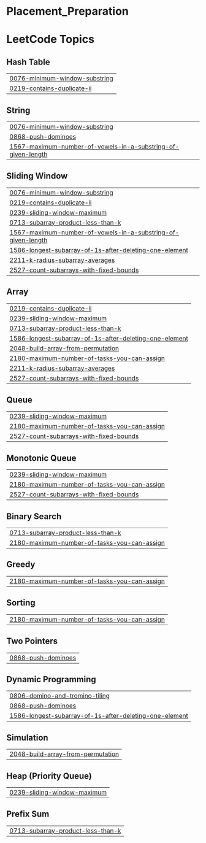 # Placement_Preparation
<!---LeetCode Topics Start-->
# LeetCode Topics
## Hash Table
|  |
| ------- |
| [0076-minimum-window-substring](https://github.com/ravikumar9555/Placement_Preparation/tree/master/0076-minimum-window-substring) |
| [0219-contains-duplicate-ii](https://github.com/ravikumar9555/Placement_Preparation/tree/master/0219-contains-duplicate-ii) |
## String
|  |
| ------- |
| [0076-minimum-window-substring](https://github.com/ravikumar9555/Placement_Preparation/tree/master/0076-minimum-window-substring) |
| [0868-push-dominoes](https://github.com/ravikumar9555/Placement_Preparation/tree/master/0868-push-dominoes) |
| [1567-maximum-number-of-vowels-in-a-substring-of-given-length](https://github.com/ravikumar9555/Placement_Preparation/tree/master/1567-maximum-number-of-vowels-in-a-substring-of-given-length) |
## Sliding Window
|  |
| ------- |
| [0076-minimum-window-substring](https://github.com/ravikumar9555/Placement_Preparation/tree/master/0076-minimum-window-substring) |
| [0219-contains-duplicate-ii](https://github.com/ravikumar9555/Placement_Preparation/tree/master/0219-contains-duplicate-ii) |
| [0239-sliding-window-maximum](https://github.com/ravikumar9555/Placement_Preparation/tree/master/0239-sliding-window-maximum) |
| [0713-subarray-product-less-than-k](https://github.com/ravikumar9555/Placement_Preparation/tree/master/0713-subarray-product-less-than-k) |
| [1567-maximum-number-of-vowels-in-a-substring-of-given-length](https://github.com/ravikumar9555/Placement_Preparation/tree/master/1567-maximum-number-of-vowels-in-a-substring-of-given-length) |
| [1586-longest-subarray-of-1s-after-deleting-one-element](https://github.com/ravikumar9555/Placement_Preparation/tree/master/1586-longest-subarray-of-1s-after-deleting-one-element) |
| [2211-k-radius-subarray-averages](https://github.com/ravikumar9555/Placement_Preparation/tree/master/2211-k-radius-subarray-averages) |
| [2527-count-subarrays-with-fixed-bounds](https://github.com/ravikumar9555/Placement_Preparation/tree/master/2527-count-subarrays-with-fixed-bounds) |
## Array
|  |
| ------- |
| [0219-contains-duplicate-ii](https://github.com/ravikumar9555/Placement_Preparation/tree/master/0219-contains-duplicate-ii) |
| [0239-sliding-window-maximum](https://github.com/ravikumar9555/Placement_Preparation/tree/master/0239-sliding-window-maximum) |
| [0713-subarray-product-less-than-k](https://github.com/ravikumar9555/Placement_Preparation/tree/master/0713-subarray-product-less-than-k) |
| [1586-longest-subarray-of-1s-after-deleting-one-element](https://github.com/ravikumar9555/Placement_Preparation/tree/master/1586-longest-subarray-of-1s-after-deleting-one-element) |
| [2048-build-array-from-permutation](https://github.com/ravikumar9555/Placement_Preparation/tree/master/2048-build-array-from-permutation) |
| [2180-maximum-number-of-tasks-you-can-assign](https://github.com/ravikumar9555/Placement_Preparation/tree/master/2180-maximum-number-of-tasks-you-can-assign) |
| [2211-k-radius-subarray-averages](https://github.com/ravikumar9555/Placement_Preparation/tree/master/2211-k-radius-subarray-averages) |
| [2527-count-subarrays-with-fixed-bounds](https://github.com/ravikumar9555/Placement_Preparation/tree/master/2527-count-subarrays-with-fixed-bounds) |
## Queue
|  |
| ------- |
| [0239-sliding-window-maximum](https://github.com/ravikumar9555/Placement_Preparation/tree/master/0239-sliding-window-maximum) |
| [2180-maximum-number-of-tasks-you-can-assign](https://github.com/ravikumar9555/Placement_Preparation/tree/master/2180-maximum-number-of-tasks-you-can-assign) |
| [2527-count-subarrays-with-fixed-bounds](https://github.com/ravikumar9555/Placement_Preparation/tree/master/2527-count-subarrays-with-fixed-bounds) |
## Monotonic Queue
|  |
| ------- |
| [0239-sliding-window-maximum](https://github.com/ravikumar9555/Placement_Preparation/tree/master/0239-sliding-window-maximum) |
| [2180-maximum-number-of-tasks-you-can-assign](https://github.com/ravikumar9555/Placement_Preparation/tree/master/2180-maximum-number-of-tasks-you-can-assign) |
| [2527-count-subarrays-with-fixed-bounds](https://github.com/ravikumar9555/Placement_Preparation/tree/master/2527-count-subarrays-with-fixed-bounds) |
## Binary Search
|  |
| ------- |
| [0713-subarray-product-less-than-k](https://github.com/ravikumar9555/Placement_Preparation/tree/master/0713-subarray-product-less-than-k) |
| [2180-maximum-number-of-tasks-you-can-assign](https://github.com/ravikumar9555/Placement_Preparation/tree/master/2180-maximum-number-of-tasks-you-can-assign) |
## Greedy
|  |
| ------- |
| [2180-maximum-number-of-tasks-you-can-assign](https://github.com/ravikumar9555/Placement_Preparation/tree/master/2180-maximum-number-of-tasks-you-can-assign) |
## Sorting
|  |
| ------- |
| [2180-maximum-number-of-tasks-you-can-assign](https://github.com/ravikumar9555/Placement_Preparation/tree/master/2180-maximum-number-of-tasks-you-can-assign) |
## Two Pointers
|  |
| ------- |
| [0868-push-dominoes](https://github.com/ravikumar9555/Placement_Preparation/tree/master/0868-push-dominoes) |
## Dynamic Programming
|  |
| ------- |
| [0806-domino-and-tromino-tiling](https://github.com/ravikumar9555/Placement_Preparation/tree/master/0806-domino-and-tromino-tiling) |
| [0868-push-dominoes](https://github.com/ravikumar9555/Placement_Preparation/tree/master/0868-push-dominoes) |
| [1586-longest-subarray-of-1s-after-deleting-one-element](https://github.com/ravikumar9555/Placement_Preparation/tree/master/1586-longest-subarray-of-1s-after-deleting-one-element) |
## Simulation
|  |
| ------- |
| [2048-build-array-from-permutation](https://github.com/ravikumar9555/Placement_Preparation/tree/master/2048-build-array-from-permutation) |
## Heap (Priority Queue)
|  |
| ------- |
| [0239-sliding-window-maximum](https://github.com/ravikumar9555/Placement_Preparation/tree/master/0239-sliding-window-maximum) |
## Prefix Sum
|  |
| ------- |
| [0713-subarray-product-less-than-k](https://github.com/ravikumar9555/Placement_Preparation/tree/master/0713-subarray-product-less-than-k) |
<!---LeetCode Topics End-->